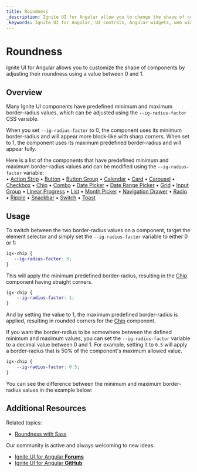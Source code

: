 ```yaml
---
title: Roundness
_description: Ignite UI for Angular allow you to change the shape of components by changing their border-radius.
_keywords: Ignite UI for Angular, UI controls, Angular widgets, web widgets, UI widgets, Angular, Native Angular Components Suite, Native Angular Controls, Native Angular Components Library 
---
```


# Roundness
Ignite UI for Angular allows you to customize the shape of components by adjusting their roundness using a value between 0 and 1.

## Overview
Many Ignite UI components have predefined minimum and maximum border-radius values, which can be adjusted using the `--ig-radius-factor` CSS variable.

When you set `--ig-radius-factor` to 0, the component uses its minimum border-radius and will appear more block-like with sharp corners. When set to 1, the component uses its maximum predefined border-radius and will appear fully.

Here is a list of the components that have predefined minimum and maximum border-radius values and can be modified using the `--ig-radius-factor` variable: <br>
• [Action Strip](../action-strip.md) • [Button](../button.md) • [Button Group](../button-group.md) • [Calendar](../calendar.md) • [Card](../card.md) • [Carousel](../carousel.md) • [Checkbox](../checkbox.md) • [Chip](../chip.md) • [Combo](../combo.md) • [Date Picker](../date-picker.md) • [Date Range Picker](../date-range-picker.md) • [Grid](../grid/grid.md) • [Input Group](../input-group.md) • [Linear Progress](../linear-progress.md) • [List](../list.md) • [Month Picker](../month-picker.md) • [Navigation Drawer](../navdrawer.md) • [Radio](../radio-button.md) • [Ripple](../ripple.md) • [Snackbar](../snackbar.md) • [Switch](../switch.md) • [Toast](../toast.md)

## Usage

To switch between the two border-radius values on a component, target the element selector and simply set the `--ig-radius-factor` variable to either 0 or 1:

```css
igx-chip {
   --ig-radius-factor: 0;
}
```

This will apply the minimum predefined border-radius, resulting in the [Chip](../chip.md) component having straight corners.

```css
igx-chip {
    --ig-radius-factor: 1;
}
```

And by setting the value to 1, the maximum predefined border-radius is applied, resulting in rounded corners for the [Chip](../chip.md) component.

If you want the border-radius to be somewhere between the defined minimum and maximum values, you can set the `--ig-radius-factor` variable to a decimal value between 0 and 1.
For example, setting it to `0.5` will apply a border-radius that is 50% of the component's maximum allowed value.

```css
igx-chip {
    --ig-radius-factor: 0.5;
}
```

You can see the difference between the minimum and maximum border-radius values in the example below:

<code-view style="height: 210px" 
           data-demos-base-url="{environment:demosBaseUrl}" 
           iframe-src="{environment:demosBaseUrl}/theming/roundness" >
</code-view>

## Additional Resources

Related topics:

- [Roundness with Sass](./sass/roundness.md)

Our community is active and always welcoming to new ideas.

* [Ignite UI for Angular **Forums**](https://www.infragistics.com/community/forums/f/ignite-ui-for-angular)
* [Ignite UI for Angular **GitHub**](https://github.com/IgniteUI/igniteui-angular)
